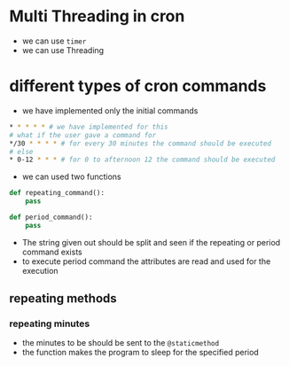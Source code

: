 # Multi Threading in cron
* we can use `timer`
* we can use Threading


# different types of cron commands
* we have implemented only the initial commands
```bash
* * * * * # we have implemented for this
# what if the user gave a command for
*/30 * * * * # for every 30 minutes the command should be executed
# else
* 0-12 * * * # for 0 to afternoon 12 the command should be executed

```
* we can used two functions
```python
def repeating_command():
    pass

def period_command():
    pass
```

* The string given out should be split and seen if the repeating or period
  command exists
* to execute period command the attributes are read and used for the execution

## repeating methods
### repeating minutes
* the minutes to be should be sent to the `@staticmethod`
* the function makes the program to sleep for the specified period
